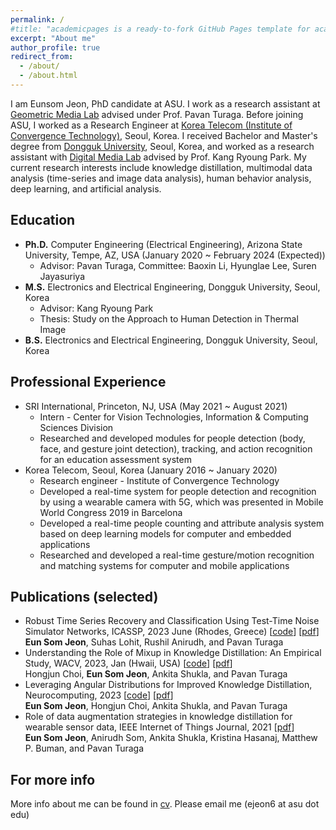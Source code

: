 ```yaml
---
permalink: /
#title: "academicpages is a ready-to-fork GitHub Pages template for academic personal websites"
excerpt: "About me"
author_profile: true
redirect_from: 
  - /about/
  - /about.html
---
```


I am Eunsom Jeon, PhD candidate at ASU. I work as a research assistant at [Geometric Media Lab](https://pavanturaga.com/) advised under Prof. Pavan Turaga.
Before joining ASU, I worked as a Research Engineer at [Korea Telecom (Institute of Convergence Technology)](https://www.kt.com/), Seoul, Korea.
I received Bachelor and Master's degree from [Dongguk University](https://www.dongguk.edu/main), Seoul, Korea, and worked as a research assistant with [Digital Media Lab](http://dm.dongguk.edu/) advised by Prof. Kang Ryoung Park.
My current research interests include knowledge distillation, multimodal data analysis (time-series and image data analysis), human behavior analysis, deep learning, and artificial analysis.

Education
------
* **Ph.D.** Computer Engineering (Electrical Engineering), Arizona State University, Tempe, AZ, USA (January 2020 ~ February 2024 (Expected))
  * Advisor: Pavan Turaga, Committee: Baoxin Li, Hyunglae Lee, Suren Jayasuriya
* **M.S.** Electronics and Electrical Engineering, Dongguk University, Seoul, Korea
  * Advisor: Kang Ryoung Park
  * Thesis: Study on the Approach to Human Detection in Thermal Image
* **B.S.**  Electronics and Electrical Engineering, Dongguk University, Seoul, Korea

Professional Experience
------
* SRI International, Princeton, NJ, USA (May 2021 ~ August 2021)
  * Intern - Center for Vision Technologies, Information & Computing Sciences Division
  * Researched and developed modules for people detection (body, face, and gesture joint detection), tracking, and action recognition for an education assessment system
* Korea Telecom, Seoul, Korea (January 2016 ~ January 2020)
  * Research engineer - Institute of Convergence Technology
  * Developed a real-time system for people detection and recognition by using a wearable camera with 5G, which was presented in Mobile World Congress 2019 in Barcelona
  * Developed a real-time people counting and attribute analysis system based on deep learning models for computer and embedded applications
  * Researched and developed a real-time gesture/motion recognition and matching systems for computer and mobile applications

Publications (selected)
------
* Robust Time Series Recovery and Classification Using Test-Time Noise Simulator Networks, ICASSP, 2023 June (Rhodes, Greece) [[code](https://github.com/jeunsom/RobustTS)] [[pdf](https://ieeexplore.ieee.org/document/10096888)]
   <br> **Eun Som Jeon**, Suhas Lohit, Rushil Anirudh, and Pavan Turaga
* Understanding the Role of Mixup in Knowledge Distillation: An Empirical Study, WACV, 2023, Jan (Hwaii, USA) [[code](https://github.com/hchoi71/MIX-KD)] [[pdf](https://arxiv.org/pdf/2211.03946.pdf)]
   <br> Hongjun Choi, **Eun Som Jeon**, Ankita Shukla, and Pavan Turaga 
* Leveraging Angular Distributions for Improved Knowledge Distillation, Neurocomputing, 2023 [[code](https://github.com/jeunsom/AMD_loss)] [[pdf](https://www.sciencedirect.com/science/article/abs/pii/S0925231222014096)]
   <br> **Eun Som Jeon**, Hongjun Choi, Ankita Shukla, and Pavan Turaga
* Role of data augmentation strategies in knowledge distillation for wearable sensor data, IEEE Internet of Things Journal, 2021 [[pdf](https://ieeexplore.ieee.org/document/9664814)]
   <br> **Eun Som Jeon**, Anirudh Som, Ankita Shukla, Kristina Hasanaj, Matthew P. Buman, and Pavan Turaga

For more info
------
More info about me can be found in [cv](https://jeunsom.github.io/cv/).
Please email me (ejeon6 at asu dot edu)
